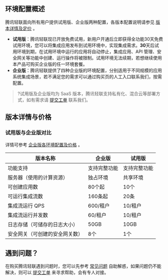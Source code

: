 ﻿
## 环境配置概述
腾讯轻联面向所有用户提供试用版、企业版两种配置，各版本配置说明请参见 [版本详情及定价](#method1) 。
- **试用版**：腾讯轻联现已开放免费试用，新用户开通后立即获得全功能30天免费试用环境，您可以将集成应用发布到试用环境中，实现集成需求。**30**天后试用环境到期，在试用环境中运行的应用将自动停止，集成应用、API 管理、安全网关等功能中创建、运行操作将被限制。试用环境无法续期，若想继续使用本产品可购买企业版的任一环境套餐。
- **企业版**：腾讯轻联提供了四种企业版的环境配置，分别适用于不同规模的应用系统集成场景，若不满足您的需求可以通过购买页的人工入口联系我们，按需配置。

>?试用版及企业版均为 SaaS 版本，腾讯轻联支持私有化、混合云等部署方式，如有需求请 [提交工单](https://console.cloud.tencent.com/workorder/category) 联系我们。

## 版本详情与价格[](id:method1)

### 试用版与企业版对比

详情可参考 [企业版各环境配置及价格](#method2) 。

| 版本名称         | 企业版       | 试用版       |
| ---------------- | ------------ | ------------ |
| 功能支持         | 支持完整功能 | 支持完整功能 |
| 服务器（使用的计算资源）           | 独占环境     | 共享环境     |
| 可创建应用数     | 80个起       | 10个         |
| 可运行集成流数   | 160条起       | 20条         |
| 集成流运行 QPS    | 600/租户     | 10/租户      |
| 集成流运行并发数 | 60/租户      | 10/租户      |
| 日志存储（可储存的日志大小）         | 50GB       | 10GB         |
| 安全网关（可创建的安全网关数）         | 8个        | 1个          |



## 遇到问题？
在购买腾讯轻联遇到问题时，您可以先参考 [常见问题](https://www.tencentcloud.com/document/product/1165/51598) 自助解惑，如果问题仍不能解决，则可以 [提交工单](https://console.cloud.tencent.com/workorder/category) 来寻求帮助，会有专人对接。
